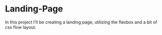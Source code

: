 # Landing-Page
In this project I'll be creating a landing page, utilizing the flexbox and a bit of css flow layout.
